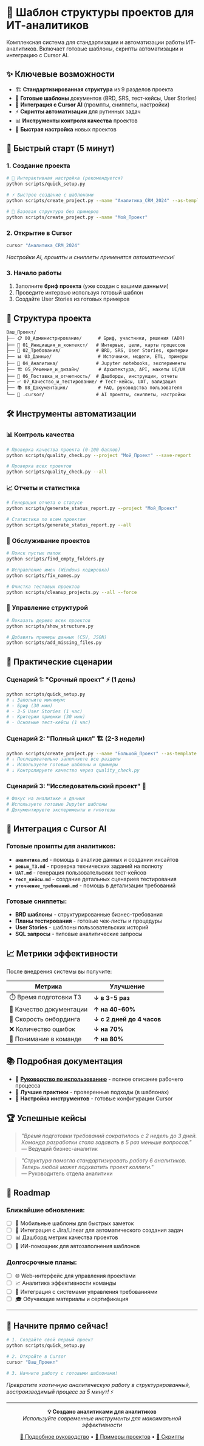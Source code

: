 # 🚀 Шаблон структуры проектов для ИТ-аналитиков

Комплексная система для стандартизации и автоматизации работы ИТ-аналитиков. Включает готовые шаблоны, скрипты автоматизации и интеграцию с Cursor AI.

## ✨ Ключевые возможности

- 🏗️ **Стандартизированная структура** из 9 разделов проекта
- 📝 **Готовые шаблоны** документов (BRD, SRS, тест-кейсы, User Stories)
- 🤖 **Интеграция с Cursor AI** (промпты, сниппеты, настройки)
- ⚡ **Скрипты автоматизации** для рутинных задач
- 📊 **Инструменты контроля качества** проектов
- 🔄 **Быстрая настройка** новых проектов

## 🚀 Быстрый старт (5 минут)

### 1. Создание проекта

```bash
# 🎯 Интерактивная настройка (рекомендуется)
python scripts/quick_setup.py

# ⚡ Быстрое создание с шаблонами
python scripts/create_project.py --name "Аналитика_CRM_2024" --as-template

# 📁 Базовая структура без примеров
python scripts/create_project.py --name "Мой_Проект"
```

### 2. Открытие в Cursor
```bash
cursor "Аналитика_CRM_2024"
```
*Настройки AI, промпты и сниппеты применятся автоматически!*

### 3. Начало работы
1. Заполните **бриф проекта** (уже создан с вашими данными)
2. Проведите интервью используя готовый шаблон
3. Создайте User Stories из готовых примеров

## 📁 Структура проекта

```
Ваш_Проект/
├── 📋 00_Администрирование/      # Бриф, участники, решения (ADR)
├── 🎯 01_Инициация_и_контекст/   # Интервью, цели, карты процессов  
├── 📝 02_Требования/             # BRD, SRS, User Stories, критерии
├── 📊 03_Данные/                 # Источники, модели, ETL, примеры
├── 🔬 04_Аналитика/              # Jupyter notebooks, эксперименты
├── 🏗️ 05_Решение_и_дизайн/       # Архитектура, API, макеты UI/UX
├── 🚀 06_Поставка_и_отчетность/  # Дашборды, инструкции, отчеты
├── ✅ 07_Качество_и_тестирование/ # Тест-кейсы, UAT, валидация
├── 📚 08_Документация/           # FAQ, руководства пользователя
└── 🤖 .cursor/                   # AI промпты, сниппеты, настройки
```

## 🛠️ Инструменты автоматизации

### 📊 Контроль качества
```bash
# Проверка качества проекта (0-100 баллов)
python scripts/quality_check.py --project "Мой_Проект" --save-report

# Проверка всех проектов
python scripts/quality_check.py --all
```

### 📈 Отчеты и статистика  
```bash
# Генерация отчета о статусе
python scripts/generate_status_report.py --project "Мой_Проект"

# Статистика по всем проектам
python scripts/generate_status_report.py --all
```

### 🧹 Обслуживание проектов
```bash
# Поиск пустых папок
python scripts/find_empty_folders.py

# Исправление имен (Windows кодировка)
python scripts/fix_names.py

# Очистка тестовых проектов
python scripts/cleanup_projects.py --all --force
```

### 📂 Управление структурой
```bash
# Показать дерево всех проектов
python scripts/show_structure.py

# Добавить примеры данных (CSV, JSON)
python scripts/add_missing_files.py
```

## 🎯 Практические сценарии

### Сценарий 1: "Срочный проект" ⚡ (1 день)
```bash
python scripts/quick_setup.py
# ↓ Заполните минимум:
# - Бриф (30 мин) 
# - 3-5 User Stories (1 час)
# - Критерии приемки (30 мин)
# - Основные тест-кейсы (1 час)
```

### Сценарий 2: "Полный цикл" 🏗️ (2-3 недели)
```bash
python scripts/create_project.py --name "Большой_Проект" --as-template
# ↓ Последовательно заполняете все разделы
# ↓ Используете готовые шаблоны и примеры
# ↓ Контролируете качество через quality_check.py
```

### Сценарий 3: "Исследовательский проект" 🔬
```bash
# Фокус на аналитике и данных
# Используете готовые Jupyter шаблоны
# Документируете эксперименты и гипотезы
```

## 🤖 Интеграция с Cursor AI

### Готовые промпты для аналитиков:
- **`аналитика.md`** - помощь в анализе данных и создании инсайтов
- **`ревью_ТЗ.md`** - проверка технических заданий на полноту
- **`UAT.md`** - генерация пользовательских тест-кейсов  
- **`тест_кейсы.md`** - создание детальных сценариев тестирования
- **`уточнение_требований.md`** - помощь в детализации требований

### Готовые сниппеты:
- **BRD шаблоны** - структурированные бизнес-требования
- **Планы тестирования** - готовые чек-листы и процедуры
- **User Stories** - шаблоны пользовательских историй
- **SQL запросы** - типовые аналитические запросы

## 📈 Метрики эффективности

После внедрения системы вы получите:

| Метрика | Улучшение |
|---------|-----------|
| ⏱️ Время подготовки ТЗ | **↓ в 3-5 раз** |
| 📝 Качество документации | **↑ на 40-60%** |
| 🔄 Скорость онбординга | **↓ с 2 дней до 4 часов** |
| ❌ Количество ошибок | **↓ на 70%** |
| 🤝 Понимание в команде | **↑ на 80%** |

## 📚 Подробная документация

- 📖 **[Руководство по использованию](РУКОВОДСТВО_ПО_ИСПОЛЬЗОВАНИЮ.md)** - полное описание рабочего процесса
- 🎯 **Лучшие практики** - проверенные подходы (в шаблонах)
- 🔧 **Настройка инструментов** - готовые конфигурации Cursor

## 🏆 Успешные кейсы

> *"Время подготовки требований сократилось с 2 недель до 3 дней. Команда разработки стала задавать в 5 раз меньше вопросов."*  
> — Ведущий бизнес-аналитик

> *"Структура помогла стандартизировать работу 6 аналитиков. Теперь любой может подхватить проект коллеги."*  
> — Руководитель отдела аналитики

## 🎯 Roadmap

### Ближайшие обновления:
- [ ] 📱 Мобильные шаблоны для быстрых заметок
- [ ] 🔗 Интеграция с Jira/Linear для автоматического создания задач
- [ ] 📊 Дашборд метрик качества проектов
- [ ] 🤖 ИИ-помощник для автозаполнения шаблонов

### Долгосрочные планы:
- [ ] 🌐 Web-интерфейс для управления проектами  
- [ ] 📈 Аналитика эффективности команды
- [ ] 🔄 Интеграция с системами управления требованиями
- [ ] 🎓 Обучающие материалы и сертификация

---

## 🚀 Начните прямо сейчас!

```bash
# 1. Создайте свой первый проект
python scripts/quick_setup.py

# 2. Откройте в Cursor  
cursor "Ваш_Проект"

# 3. Начните работу с готовыми шаблонами!
```

*Превратите хаотичную аналитическую работу в структурированный, воспроизводимый процесс за 5 минут!* ⚡

---

<div align="center">

**💡 Создано аналитиками для аналитиков**  
*Используйте современные инструменты для максимальной эффективности*

[📖 Подробное руководство](РУКОВОДСТВО_ПО_ИСПОЛЬЗОВАНИЮ.md) • [🎯 Примеры проектов](Шаблон_Проекта/) • [🔧 Скрипты](scripts/)

</div>